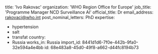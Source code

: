 title: 'Ivo Rakovac'
organization: 'WHO Region Office for Europe'
job_title: 'Programme Manager NCD Surveillance AI'
official_title: Dr
email_address: rakovaci@who.int
post_nominal_letters: PhD
expertise:
  - hypertension
  - salt
  - transfat
country:
  - Russia
works_in: Russia
import_id: 8441d1d6-7f0e-442b-9fa0-32e594a4e4bb
id: 68e483a8-45d0-49f8-a662-d44fc8194b73
